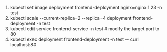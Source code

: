 1. kubectl set image deployment frontend-deployment nginx=nginx:1.23 -n test
2. kubectl scale --current-replica=2 --replica=4 deployment frontend-deployment -n test
3. kubectl edit service frontend-service -n test # modify the target port to 80
4. kubectl exec deployment frontend-deployment -n test -- curl localhost:80